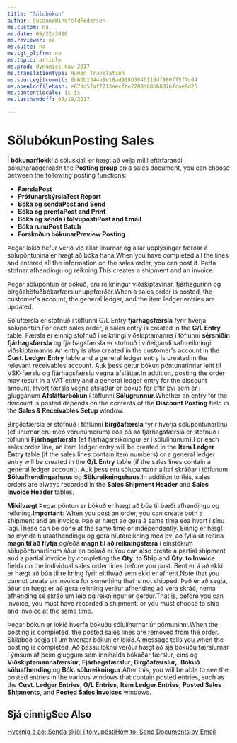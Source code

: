 ```yaml
---
title: "Sölubókun"
author: SusanneWindfeldPedersen
ms.custom: na
ms.date: 09/22/2016
ms.reviewer: na
ms.suite: na
ms.tgt_pltfrm: na
ms.topic: article
ms.prod: dynamics-nav-2017
ms.translationtype: Human Translation
ms.sourcegitcommit: 6b60b1344a1e18ad91863046110df880f75f7c04
ms.openlocfilehash: e87dd5faf7713aecfbe7209d00bb8076fcae9d25
ms.contentlocale: is-is
ms.lasthandoff: 07/19/2017

---
```


# <a name="posting-sales"></a><span data-ttu-id="aa445-102">Sölubókun</span><span class="sxs-lookup"><span data-stu-id="aa445-102">Posting Sales</span></span>
<span data-ttu-id="aa445-103">Í **bókunarflokki** á söluskjali er hægt að velja milli eftirfarandi bókunaraðgerða:</span><span class="sxs-lookup"><span data-stu-id="aa445-103">In the **Posting group** on a sales document, you can choose between the following posting functions:</span></span>

- <span data-ttu-id="aa445-104">**Færsla**</span><span class="sxs-lookup"><span data-stu-id="aa445-104">**Post**</span></span>
- <span data-ttu-id="aa445-105">**Prófunarskýrsla**</span><span class="sxs-lookup"><span data-stu-id="aa445-105">**Test Report**</span></span>
- <span data-ttu-id="aa445-106">**Bóka og senda**</span><span class="sxs-lookup"><span data-stu-id="aa445-106">**Post and Send**</span></span>
- <span data-ttu-id="aa445-107">**Bóka og prenta**</span><span class="sxs-lookup"><span data-stu-id="aa445-107">**Post and Print**</span></span>
- <span data-ttu-id="aa445-108">**Bóka og senda í tölvupósti**</span><span class="sxs-lookup"><span data-stu-id="aa445-108">**Post and Email**</span></span>
- <span data-ttu-id="aa445-109">**Bóka runu**</span><span class="sxs-lookup"><span data-stu-id="aa445-109">**Post Batch**</span></span>
- <span data-ttu-id="aa445-110">**Forskoðun bókunar**</span><span class="sxs-lookup"><span data-stu-id="aa445-110">**Preview Posting**</span></span>

<span data-ttu-id="aa445-111">Þegar lokið hefur verið við allar línurnar og allar upplýsingar færðar á sölupöntunina er hægt að bóka hana.</span><span class="sxs-lookup"><span data-stu-id="aa445-111">When you have completed all the lines and entered all the information on the sales order, you can post it.</span></span> <span data-ttu-id="aa445-112">Þetta stofnar afhendingu og reikning.</span><span class="sxs-lookup"><span data-stu-id="aa445-112">This creates a shipment and an invoice.</span></span>

<span data-ttu-id="aa445-113">Þegar sölupöntun er bókuð, eru reikningur viðskiptavinar, fjárhagurinn og birgðahöfuðbókarfærslur uppfærðar.</span><span class="sxs-lookup"><span data-stu-id="aa445-113">When a sales order is posted, the customer's account, the general ledger, and the item ledger entries are updated.</span></span>

<span data-ttu-id="aa445-114">Sölufærsla er stofnuð í töflunni G/L Entry **fjárhagsfærsla** fyrir hverja sölupöntun.</span><span class="sxs-lookup"><span data-stu-id="aa445-114">For each sales order, a sales entry is created in the **G/L Entry** table.</span></span> <span data-ttu-id="aa445-115">Færsla er einnig stofnuð í reikningi viðskiptamanns í töflunni **sérsniðin fjárhagsfærsla** og fjárhagsfærsla er stofnuð í viðeigandi safnreikningi viðskiptamanns.</span><span class="sxs-lookup"><span data-stu-id="aa445-115">An entry is also created in the customer's account in the **Cust. Ledger Entry** table and a general ledger entry is created in the relevant receivables account.</span></span> <span data-ttu-id="aa445-116">Auk þess getur bókun pöntunarinnar leitt til VSK-færslu og fjárhagsfærslu vegna afsláttar.</span><span class="sxs-lookup"><span data-stu-id="aa445-116">In addition, posting the order may result in a VAT entry and a general ledger entry for the discount amount.</span></span> <span data-ttu-id="aa445-117">Hvort færsla vegna afsláttar er bókuð fer eftir því sem er í glugganum **Afsláttarbókun** í töflunni **Sölugrunnur**.</span><span class="sxs-lookup"><span data-stu-id="aa445-117">Whether an entry for the discount is posted depends on the contents of the **Discount Posting** field in the **Sales & Receivables Setup** window.</span></span>

<span data-ttu-id="aa445-118">Birgðafærsla er stofnuð í töflunni **birgðafærsla** fyrir hverja sölupöntunarlínu (ef línurnar eru með vörunúmerum) eða þá að fjárhagsfærsla er stofnuð í töflunni **Fjárhagsfærsla** (ef fjárhagsreikningur er í sölulínunum).</span><span class="sxs-lookup"><span data-stu-id="aa445-118">For each sales order line, an item ledger entry will be created in the **Item Ledger Entry** table (if the sales lines contain item numbers) or a general ledger entry will be created in the **G/L Entry** table (if the sales lines contain a general ledger account).</span></span> <span data-ttu-id="aa445-119">Auk þess eru sölupantanir alltaf skráðar í töflunum **Söluafhendingarhaus** og **Sölureikningshaus**.</span><span class="sxs-lookup"><span data-stu-id="aa445-119">In addition to this, sales orders are always recorded in the **Sales Shipment Header** and **Sales Invoice Header** tables.</span></span>

<span data-ttu-id="aa445-120">**Mikilvægt** Þegar pöntun er bókuð er hægt að búa til bæði afhendingu og reikning.</span><span class="sxs-lookup"><span data-stu-id="aa445-120">**Important**: When you post an order, you can create both a shipment and an invoice.</span></span> <span data-ttu-id="aa445-121">Það er hægt að gera á sama tíma eða hvort í sínu lagi.</span><span class="sxs-lookup"><span data-stu-id="aa445-121">These can be done at the same time or independently.</span></span> <span data-ttu-id="aa445-122">Einnig er hægt að mynda hlutaafhendingu og gera hlutareikning með því að fylla út reitina **magn til að flytja** og/eða **magn til að reikningsfæra** í einstökum sölupöntunarlínum áður en bókað er.</span><span class="sxs-lookup"><span data-stu-id="aa445-122">You can also create a partial shipment and a partial invoice by completing the **Qty. to Ship** and **Qty. to Invoice** fields on the individual sales order lines before you post.</span></span> <span data-ttu-id="aa445-123">Bent er á að ekki er hægt að búa til reikning fyrir eitthvað sem ekki er afhent.</span><span class="sxs-lookup"><span data-stu-id="aa445-123">Note that you cannot create an invoice for something that is not shipped.</span></span> <span data-ttu-id="aa445-124">Það er að segja, áður en hægt er að gera reikning verður afhending að vera skráð, nema afhending sé skráð um leið og reikningur er gerður.</span><span class="sxs-lookup"><span data-stu-id="aa445-124">That is, before you can invoice, you must have recorded a shipment, or you must choose to ship and invoice at the same time.</span></span> 

<span data-ttu-id="aa445-125">Þegar bókun er lokið hverfa bókuðu sölulínurnar úr pöntuninni.</span><span class="sxs-lookup"><span data-stu-id="aa445-125">When the posting is completed, the posted sales lines are removed from the order.</span></span> <span data-ttu-id="aa445-126">Skilaboð segja til um hvenær bókun er lokið.</span><span class="sxs-lookup"><span data-stu-id="aa445-126">A message tells you when the posting is completed.</span></span> <span data-ttu-id="aa445-127">Að þessu loknu verður hægt að sjá bókuðu færslurnar í ýmsum af þeim gluggum sem innihalda bókaðar færslur, eins og **Viðskiptamannafærslur**, **Fjárhagsfærslur**, **Birgðafærslur,**, **Bókuð söluafhending** og **Bók. sölureikningur**.</span><span class="sxs-lookup"><span data-stu-id="aa445-127">After this, you will be able to see the posted entries in the various windows that contain posted entries, such as the **Cust. Ledger Entries**, **G/L Entries**, **Item Ledger Entries**, **Posted Sales Shipments**, and **Posted Sales Invoices** windows.</span></span>

## <a name="see-also"></a><span data-ttu-id="aa445-128">Sjá einnig</span><span class="sxs-lookup"><span data-stu-id="aa445-128">See Also</span></span>
[<span data-ttu-id="aa445-129">Hvernig á að: Senda skjöl í tölvupósti</span><span class="sxs-lookup"><span data-stu-id="aa445-129">How to: Send Documents by Email</span></span>](ui-how-send-documents-email.md)


